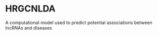 # HRGCNLDA
A computational model used to predict potential associations between lncRNAs and diseases
